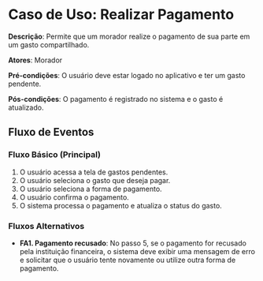 # Caso de Uso: Realizar Pagamento

**Descrição**: Permite que um morador realize o pagamento de sua parte em um gasto compartilhado.

**Atores**: Morador

**Pré-condições**: O usuário deve estar logado no aplicativo e ter um gasto pendente.

**Pós-condições**: O pagamento é registrado no sistema e o gasto é atualizado.

## Fluxo de Eventos

### Fluxo Básico (Principal)

1. O usuário acessa a tela de gastos pendentes.
2. O usuário seleciona o gasto que deseja pagar.
3. O usuário seleciona a forma de pagamento.
4. O usuário confirma o pagamento.
5. O sistema processa o pagamento e atualiza o status do gasto.

### Fluxos Alternativos

- **FA1. Pagamento recusado**: No passo 5, se o pagamento for recusado pela instituição financeira, o sistema deve exibir uma mensagem de erro e solicitar que o usuário tente novamente ou utilize outra forma de pagamento.
